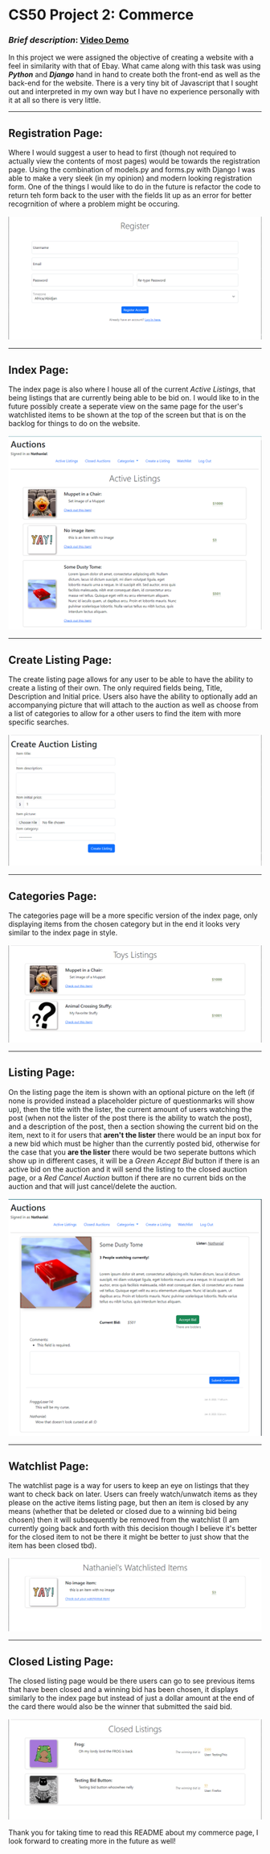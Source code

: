 # CS50 Project 2: Commerce  

### *Brief description*:  [Video Demo](https://youtu.be/4V2CcP6vZqA)
In this project we were assigned the objective of creating a website with a feel in similarity with that of Ebay. What came along with this task was using ***Python*** and ***Django*** hand in hand to create both the front-end as well as the back-end for the website. There is a very tiny bit of Javascript that I sought out and interpreted in my own way but I have no experience personally with it at all so there is very little.

---

## Registration Page:
Where I would suggest a user to head to first (though not required to actually view the contents of most pages) would be towards the registration page. Using the combination of models.py and forms.py with Django I was able to make a very sleek (in my opinion) and modern looking registration form. One of the things I would like to do in the future is refactor the code to return teh form back to the user with the fields lit up as an error for better recogrnition of where a problem might be occuring.
<br><br>
![Registration Page](/commerce/auctions/README_imgs/register_page.png)

---

## Index Page:
The index page is also where I house all of the current *Active Listings*, that being listings that are currently being able to be bid on. I would like to in the future possibly create a seperate view on the same page for the user's watchlisted items to be shown at the top of the screen but that is on the backlog for things to do on the website.
<br><br> 
![Index/Active Listing Page](/commerce/auctions/README_imgs/index_page.png)

---

## Create Listing Page:
The create listing page allows for any user to be able to have the ability to create a listing of their own. The only required fields being, Title, Description and Initial price. Users also have the ability to optionally add an accompanying picture that will attach to the auction as well as choose from a list of categories to allow for a other users to find the item with more specific searches.
<br><br>
![Create Listing Page](/commerce/auctions/README_imgs/create_listing_page.png)

---

## Categories Page:
The categories page will be a more specific version of the index page, only displaying items from the chosen category but in the end it looks very similar to the index page in style.
<br><br>
![Category Page](/commerce/auctions/README_imgs/categories_page.png)

---

## Listing Page:
On the listing page the item is shown with an optional picture on the left (if none is provided instead a placeholder picture of questionmarks will show up), then the title with the lister, the current amount of users watching the post (when not the lister of the post there is the ability to watch the post), and a description of the post, then a section showing the current bid on the item, next to it for users that **aren't the lister** there would be an input box for a new bid which must be higher than the currently posted bid, otherwise for the case that you **are the lister** there would be two seperate buttons which show up in different cases, it will be a *Green Accept Bid* button if there is an active bid on the auction and it will send the listing to the closed auction page, or a *Red Cancel Auction* button if there are no current bids on the auction and that will just cancel/delete the auction.
<br><br>
![Active Listing with Accept Bid button](/commerce/auctions/README_imgs/Listed_Item.png)

---

## Watchlist Page:
The watchlist page is a way for users to keep an eye on listings that they want to check back on later. Users can freely watch/unwatch items as they please on the active items listing page, but then an item is closed by any means (whether that be deleted or closed due to a winning bid being chosen) then it will subsequently be removed from the watchlist (I am currently going back and forth with this decision though I believe it's better for the closed item to not be there it might be better to just show that the item has been closed tbd).
<br><br>
![Watchlist Page](/commerce/auctions/README_imgs/watchlist_page.png)

---

## Closed Listing Page:
The closed listing page would be there users can go to see previous items that have been closed and a winning bid has been chosen, it displays similarly to the index page but instead of just a dollar amount at the end of the card there would also be the winner that submitted the said bid.
<br><br>
![Closed Listing Page](/commerce/auctions/README_imgs/closed_listings_page.png)

Thank you for taking time to read this README about my commerce page, I look forward to creating more in the future as well!
